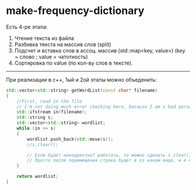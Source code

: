 # make-frequency-dictionary

Есть 4-ре этапа:
1) Чтение текста из файла
2) Разбивка текста на массив слов (split)
3) Подсчет и вставка слов в ассоц. массив (std::map<key, value>) (key = слово ; value = чатотность)
4) Сортировка по value (по кол-ву слов в тексте).


------

При реализации в c++, 1ый и 2ой этапы можно объеденить:


``` c++
std::vector<std::string> getWordList(const char* filename)
{
	//First, read in the file
	// I'm not doing much error checking here, because I am a bad person
	std::ifstream in(filename);
	std::string s;
	std::vector<std::string> wordlist;
	while (in >> s)
	{
		wordlist.push_back(std::move(s));
		//s.clear();

		// Если будет некорректно? работать, то можно сделать s.clear() после мува, чтобы вернуть строку в детерменированное состояние
		// Просто после перемещения строка будет в хз каком виде, и я не знаю, как operator>> это обработает и обработает ли
	}

	return wordlist;
}  
```
